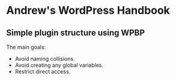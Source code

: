 # Andrew's WordPress Handbook
## Simple plugin structure using WPBP

The main goals:
- Avoid naming collisions.
- Avoid creating any global variables.
- Restrict direct access.
